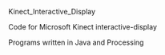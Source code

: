 Kinect_Interactive_Display

Code for Microsoft Kinect interactive-display

Programs written in Java and Processing
